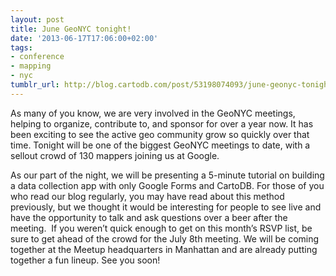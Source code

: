 ```yaml
---
layout: post
title: June GeoNYC tonight!
date: '2013-06-17T17:06:00+02:00'
tags:
- conference
- mapping
- nyc
tumblr_url: http://blog.cartodb.com/post/53198074093/june-geonyc-tonight
---
```

As many of you know, we are very involved in the GeoNYC meetings, helping to organize, contribute to, and sponsor for over a year now. It has been exciting to see the active geo community grow so quickly over that time. Tonight will be one of the biggest GeoNYC meetings to date, with a sellout crowd of 130 mappers joining us at Google. 

As our part of the night, we will be presenting a 5-minute tutorial on building a data collection app with only Google Forms and CartoDB. For those of you who read our blog regularly, you may have read about this method previously, but we thought it would be interesting for people to see live and have the opportunity to talk and ask questions over a beer after the meeting. 
If you weren’t quick enough to get on this month’s RSVP list, be sure to get ahead of the crowd for the July 8th meeting. We will be coming together at the Meetup headquarters in Manhattan and are already putting together a fun lineup. See you soon!
